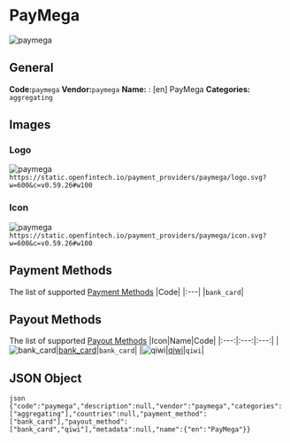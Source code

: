 # PayMega 
![paymega](https://static.openfintech.io/payment_providers/paymega/logo.svg?w=600&c=v0.59.26#w100) 
## General 
**Code:**`paymega` 
**Vendor:**`paymega` 
**Name:** 
:	[en] PayMega 
**Categories:** 
`aggregating` 
## Images 
### Logo 
![paymega](https://static.openfintech.io/payment_providers/paymega/logo.svg?w=600&c=v0.59.26#w100) 
``` https://static.openfintech.io/payment_providers/paymega/logo.svg?w=600&c=v0.59.26#w100 ``` 
### Icon 
![paymega](https://static.openfintech.io/payment_providers/paymega/icon.svg?w=600&c=v0.59.26#w100) 
``` https://static.openfintech.io/payment_providers/paymega/icon.svg?w=600&c=v0.59.26#w100 ``` 
## Payment Methods 
The list of supported [Payment Methods](#) 
|Code| 
|:---| 
|`bank_card`| 
 
## Payout Methods 
The list of supported [Payout Methods](#) 
|Icon|Name|Code| 
|:---:|:---:|:---:| 
|![bank_card](https://static.openfintech.io/payout_methods/bank_card/icon.png?w=278&c=v0.59.26#w40)|[bank_card](#)|`bank_card`| 
|![qiwi](https://static.openfintech.io/payout_methods/qiwi/icon.png?w=278&c=v0.59.26#w40)|[qiwi](#)|`qiwi`| 
 
## JSON Object 
```json {"code":"paymega","description":null,"vendor":"paymega","categories":["aggregating"],"countries":null,"payment_method":["bank_card"],"payout_method":["bank_card","qiwi"],"metadata":null,"name":{"en":"PayMega"}} ``` 
